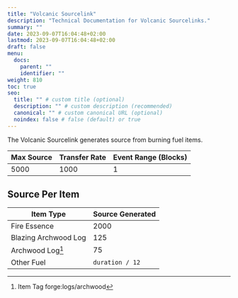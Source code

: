 ```yaml
---
title: "Volcanic Sourcelink"
description: "Technical Documentation for Volcanic Sourcelinks."
summary: ""
date: 2023-09-07T16:04:48+02:00
lastmod: 2023-09-07T16:04:48+02:00
draft: false
menu:
  docs:
    parent: ""
    identifier: ""
weight: 810
toc: true
seo:
  title: "" # custom title (optional)
  description: "" # custom description (recommended)
  canonical: "" # custom canonical URL (optional)
  noindex: false # false (default) or true
---
```


The Volcanic Sourcelink generates source from burning fuel items.

| Max Source | Transfer Rate | Event Range (Blocks) |
|------------|---------------|----------------------|
| 5000       | 1000          | 1                    |

## Source Per Item

| Item Type            | Source Generated |
|----------------------|------------------|
| Fire Essence         | 2000             |
| Blazing Archwood Log | 125              |
| Archwood Log[^1]     | 75               |
| Other Fuel           | `duration / 12`  |

[^1]: <span class="badge text-bg-info">Item Tag</span> <span class="badge text-bg-dark">forge:logs/archwood</span>
